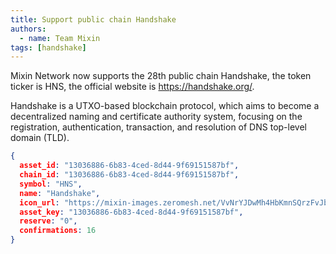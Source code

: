 ```yaml
---
title: Support public chain Handshake
authors:  
  - name: Team Mixin
tags: [handshake]
---
```


Mixin Network now supports the 28th public chain Handshake, the token ticker is HNS, the official website is https://handshake.org/.

Handshake is a UTXO-based blockchain protocol, which aims to become a decentralized naming and certificate authority system, focusing on the registration, authentication, transaction, and resolution of DNS top-level domain (TLD).

```json
{
  asset_id: "13036886-6b83-4ced-8d44-9f69151587bf",
  chain_id: "13036886-6b83-4ced-8d44-9f69151587bf",
  symbol: "HNS",
  name: "Handshake",
  icon_url: "https://mixin-images.zeromesh.net/VvNrYJDwMh4HbKmnSQrzFvJbNd3pRtP1N- 4cXFi09BluI2BMUAmxHsoXXXRO7y4q9cqs5qAXz-XondTANQgklzKu=s128",
  asset_key: "13036886-6b83-4ced-8d44-9f69151587bf",
  reserve: "0",
  confirmations: 16
}
```